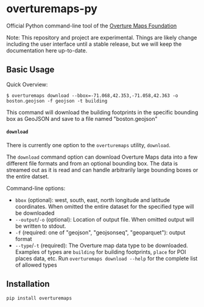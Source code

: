 # overturemaps-py

Official Python command-line tool of the [Overture Maps Foundation](overturemaps.org)

Note: This repository and project are experimental. Things are likely change including the user interface
until a stable release, but we will keep the documentation here up-to-date.

## Basic Usage

Quick Overview:

```
$ overturemaps download --bbox=-71.068,42.353,-71.058,42.363 -o boston.geojson -f geojson -t building
```

This command will download the building footprints in the specific bounding box
as GeoJSON and save to a file named "boston.geojson"

#### `download`
There is currently one option to the `overturemaps` utility, `download`.

The `download` command option can download Overture Maps data into a few different file formats and
from an optional bounding box. The data is streamed out as it is read and can handle arbitrarily
large bounding boxes or the entire datset.

Command-line options:
* `bbox` (optional): west, south, east, north longitude and latitude coordinates. When omitted the
entire dataset for the specified type will be downloaded
* `--output`/`-o` (optional): Location of output file. When omitted output will be written to stdout.
* `-f` (required: one of "geojson", "geojsonseq", "geoparquet"): output format
* `--type`/`-t` (required): The Overture map data type to be downloaded. Examples of types are `building`
for building footprints, `place` for POI places data, etc. Run `overturemaps download --help` for the
complete list of allowed types

## Installation

`pip install overturemaps`
